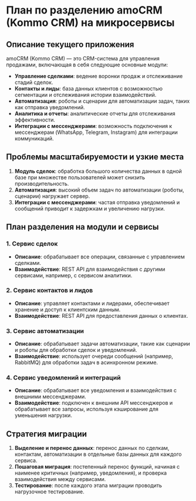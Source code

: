 # План по разделению amoCRM (Kommo CRM) на микросервисы

## Описание текущего приложения

amoCRM (Kommo CRM) — это CRM-система для управления продажами, включающая в себя следующие основные модули:
- **Управление сделками**: ведение воронки продаж и отслеживание стадий сделок.
- **Контакты и лиды**: база данных клиентов с возможностью сегментации и отслеживания истории взаимодействий.
- **Автоматизация**: роботы и сценарии для автоматизации задач, таких как отправка уведомлений.
- **Аналитика и отчеты**: аналитические отчеты для отслеживания эффективности.
- **Интеграции с мессенджерами**: возможность подключения к мессенджерам (WhatsApp, Telegram, Instagram) для интеграции коммуникаций.

## Проблемы масштабируемости и узкие места

1. **Модуль сделок**: обработка большого количества данных в одной базе при множестве пользователей может снизить производительность.
2. **Автоматизация**: высокий объем задач по автоматизации (роботы, сценарии) нагружает сервер.
3. **Интеграции с мессенджерами**: частая отправка уведомлений и сообщений приводит к задержкам и увеличению нагрузки.

## План разделения на модули и сервисы

### 1. Сервис сделок
   - **Описание**: обрабатывает все операции, связанные с управлением сделками.
   - **Взаимодействие**: REST API для взаимодействия с другими сервисами, например, с сервисом аналитики.

### 2. Сервис контактов и лидов
   - **Описание**: управляет контактами и лидерами, обеспечивает хранение и доступ к клиентским данным.
   - **Взаимодействие**: REST API для предоставления данных о клиентах.

### 3. Сервис автоматизации
   - **Описание**: обрабатывает задачи автоматизации, такие как сценарии и роботы для обработки сделок и уведомлений.
   - **Взаимодействие**: использует очереди сообщений (например, RabbitMQ) для обработки задач в асинхронном режиме.

### 4. Сервис уведомлений и интеграций
   - **Описание**: обрабатывает все уведомления и взаимодействия с внешними мессенджерами.
   - **Взаимодействие**: подключен к внешним API мессенджеров и обрабатывает все запросы, используя кэширование для уменьшения нагрузки.

## Стратегия миграции

1. **Выделение и перенос данных**: перенос данных по сделкам, контактам, автоматизации в отдельные базы данных для каждого сервиса.
2. **Пошаговая миграция**: постепенный перенос функций, начиная с наименее критичных (например, уведомления), и проверка взаимодействия между сервисами.
3. **Тестирование**: после каждого этапа миграции проводить нагрузочное тестирование.



